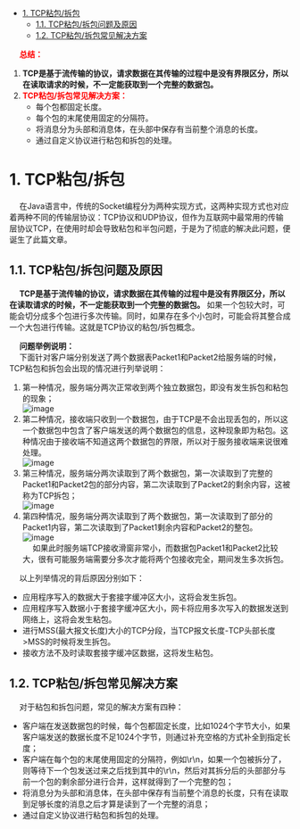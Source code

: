 
<!-- TOC -->

- [1. TCP粘包/拆包](#1-tcp粘包拆包)
    - [1.1. TCP粘包/拆包问题及原因](#11-tcp粘包拆包问题及原因)
    - [1.2. TCP粘包/拆包常见解决方案](#12-tcp粘包拆包常见解决方案)

<!-- /TOC -->
&emsp; **<font color = "red">总结：</font>**  
1. **TCP是基于流传输的协议，请求数据在其传输的过程中是没有界限区分，所以在读取请求的时候，不一定能获取到一个完整的数据包。**  
2. **<font color = "red">TCP粘包/拆包常见解决方案：</font>** 
    * 每个包都固定长度。
    * 每个包的末尾使用固定的分隔符。
    * 将消息分为头部和消息体，在头部中保存有当前整个消息的长度。
    * 通过自定义协议进行粘包和拆包的处理。   

# 1. TCP粘包/拆包
<!-- 
Socket粘包问题的3种解决方案
https://mp.weixin.qq.com/s/ODxGlLrohCveH-2m-BSDWQ
-->

&emsp; 在Java语言中，传统的Socket编程分为两种实现方式，这两种实现方式也对应着两种不同的传输层协议：TCP协议和UDP协议，但作为互联网中最常用的传输层协议TCP，在使用时却会导致粘包和半包问题，于是为了彻底的解决此问题，便诞生了此篇文章。  

## 1.1. TCP粘包/拆包问题及原因  
&emsp; **TCP是基于流传输的协议，请求数据在其传输的过程中是没有界限区分，所以在读取请求的时候，不一定能获取到一个完整的数据包。** 如果一个包较大时，可能会切分成多个包进行多次传输。同时，如果存在多个小包时，可能会将其整合成一个大包进行传输。这就是TCP协议的粘包/拆包概念。  
<!-- 粘包拆包问题是处于网络比较底层的问题，在数据链路层、网络层以及传输层都有可能发生。我们日常的网络应用开发大都在传输层进行，由于UDP有消息保护边界，不会发生粘包拆包问题，而因此粘包拆包问题只发生在TCP协议中。具体讲TCP是个”流"协议，只有流的概念，没有包的概念，对于业务上层数据的具体含义和边界并不了解，它只会根据TCP缓冲区的实际情况进行包的划分。所以在业务上认为，一个完整的包可能会被TCP拆分成多个包进行发送，也有可能把多个小的包封装成一个大的数据包发送，这就是所谓的TCP粘包和拆包问题。

&emsp; 下图中演示了粘包和拆包的三种情况：  
![image](http://182.92.69.8:8081/img/microService/netty/netty-38.png)  

* A和B两个包都刚好满足TCP缓冲区的大小，或者说其等待时间已经达到TCP等待时长，从而还是使用两个独立的包进行发送；  
* A和B两次请求间隔时间内较短，并且数据包较小，因而合并为同一个包发送给服务端；  
* B包比较大，因而将其拆分


&emsp; 产生粘包和拆包问题的主要原因是，操作系统在发送TCP数据的时候，底层会有一个缓冲区，例如1024个字节大小，如果一次请求发送的数据量比较小，没达到缓冲区大小，TCP则会将多个请求合并为同一个请求进行发送，这就形成了粘包问题；如果一次请求发送的数据量比较大，超过了缓冲区大小，TCP就会将其拆分为多次发送，这就是拆包，也就是将一个大的包拆分为多个小包进行发送。 
-->
&emsp; **问题举例说明：**    
&emsp; 下面针对客户端分别发送了两个数据表Packet1和Packet2给服务端的时候，TCP粘包和拆包会出现的情况进行列举说明：  
1. 第一种情况，服务端分两次正常收到两个独立数据包，即没有发生拆包和粘包的现象；  
![image](http://182.92.69.8:8081/img/microService/netty/netty-78.png)  
2. 第二种情况，接收端只收到一个数据包，由于TCP是不会出现丢包的，所以这一个数据包中包含了客户端发送的两个数据包的信息，这种现象即为粘包。这种情况由于接收端不知道这两个数据包的界限，所以对于服务接收端来说很难处理。  
![image](http://182.92.69.8:8081/img/microService/netty/netty-79.png)  
3. 第三种情况，服务端分两次读取到了两个数据包，第一次读取到了完整的Packet1和Packet2包的部分内容，第二次读取到了Packet2的剩余内容，这被称为TCP拆包；  
![image](http://182.92.69.8:8081/img/microService/netty/netty-80.png)  
4. 第四种情况，服务端分两次读取到了两个数据包，第一次读取到了部分的Packet1内容，第二次读取到了Packet1剩余内容和Packet2的整包。  
![image](http://182.92.69.8:8081/img/microService/netty/netty-81.png)  
&emsp; 如果此时服务端TCP接收滑窗非常小，而数据包Packet1和Packet2比较大，很有可能服务端需要分多次才能将两个包接收完全，期间发生多次拆包。   


&emsp; 以上列举情况的背后原因分别如下：  

* 应用程序写入的数据大于套接字缓冲区大小，这将会发生拆包。
* 应用程序写入数据小于套接字缓冲区大小，网卡将应用多次写入的数据发送到网络上，这将会发生粘包。
* 进行MSS(最大报文长度)大小的TCP分段，当TCP报文长度-TCP头部长度>MSS的时候将发生拆包。
* 接收方法不及时读取套接字缓冲区数据，这将发生粘包。

## 1.2. TCP粘包/拆包常见解决方案  
&emsp; 对于粘包和拆包问题，常见的解决方案有四种：  

* 客户端在发送数据包的时候，每个包都固定长度，比如1024个字节大小，如果客户端发送的数据长度不足1024个字节，则通过补充空格的方式补全到指定长度；  
* 客户端在每个包的末尾使用固定的分隔符，例如\r\n，如果一个包被拆分了，则等待下一个包发送过来之后找到其中的\r\n，然后对其拆分后的头部部分与前一个包的剩余部分进行合并，这样就得到了一个完整的包；  
* 将消息分为头部和消息体，在头部中保存有当前整个消息的长度，只有在读取到足够长度的消息之后才算是读到了一个完整的消息；  
* 通过自定义协议进行粘包和拆包的处理。  